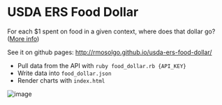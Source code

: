 # USDA ERS Food Dollar

For each $1 spent on food in a given context, where does that dollar go? ([More info](http://www.ers.usda.gov/data-products/food-dollar-series.aspx))

See it on github pages: http://rmosolgo.github.io/usda-ers-food-dollar/

- Pull data from the API with `ruby food_dollar.rb {API_KEY}`
- Write data into `food_dollar.json`
- Render charts with `index.html`


![image](https://cloud.githubusercontent.com/assets/2231765/9151977/3c7e2f52-3dcc-11e5-92f9-0c0f93be1a31.png)
